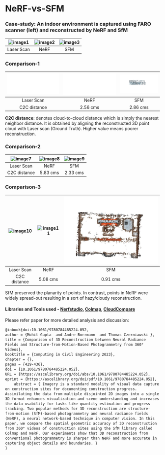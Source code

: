# NeRF-vs-SFM

### Case-study: An indoor environment is captured using FARO scanner (left) and reconstructed by NeRF and SfM
| ![image1](./media/small_scan.gif) | ![image2](./media/small_nerf.gif) | ![image3](./media/small_colmap.gif) |
|:--:|:---:|:---:|
| Laser Scan | NeRF | SFM |


### Comparison-1
| ![image4](./media/1_scan.gif) | ![image5](./media/1_nerf.gif) | ![image6](./media/1_colmap.gif) |
|:--:|:---:|:---:|
| Laser Scan | NeRF | SFM |
| C2C distance | 2.56 cms | 2.86 cms |

**C2C distance**:  denotes cloud-to-cloud distance which is simply the nearest neighbor distance. It is obtained by aligning the reconstructed 3D point cloud with Laser scan (Ground Truth). Higher value means poorer reconstruction.

### Comparison-2
| ![image7](./media/2_scan.gif) | ![image8](./media/2_nerf.gif) | ![image9](./media/2_colmap.gif) |
|:--:|:---:|:---:|
| Laser Scan | NeRF | SFM |
| C2C distance | 5.83 cms | 2.33 cms |


### Comparison-3
| ![image10](./media/3_scan.gif) | ![image11](./media/3_nerf.gif) | ![image12](./media/3_colmap.gif) |
|:--:|:---:|:---:|
| Laser Scan | NeRF | SFM |
| C2C distance | 5.08 cms | 0.91 cms |

SfM preserved the planarity of points. In contrast, points in NeRF were widely spread-out resulting in a sort of hazy/cloudy reconstruction.


#### Libraries and Tools used  - [Nerfstudio](https://github.com/nerfstudio-project/nerfstudio), [Colmap](https://colmap.github.io/), [CloudCompare](https://www.danielgm.net/cc/)

Please refer paper for more detailed analysis and discussion:
```
@inbook{doi:10.1061/9780784485224.052,
author = {Mohit Gupta  and Andre Borrmann  and Thomas Czerniawski },
title = {Comparison of 3D Reconstruction between Neural Radiance Fields and Structure-from-Motion-Based Photogrammetry from 360° Videos},
booktitle = {Computing in Civil Engineering 2023},
chapter = {},
pages = {429-436},
doi = {10.1061/9780784485224.052},
URL = {https://ascelibrary.org/doi/abs/10.1061/9780784485224.052},
eprint = {https://ascelibrary.org/doi/pdf/10.1061/9780784485224.052},
    abstract = { Imagery is a standard modality of visual data capture on construction sites for documenting construction progress. Assimilating the data from multiple disjointed 2D images into a single 3D format enhances visualization and scene understanding and increases the data usability for tasks like quantity estimation and progress tracking. Two popular methods for 3D reconstruction are structure-from-motion (SfM)-based photogrammetry and neural radiance fields (NeRF), a neural network-based technique in computer vision. In this paper, we compare the spatial geometric accuracy of 3D reconstruction from 360° videos of construction sites using the SfM library called Colmap and NeRF. Our experiments show that 3D reconstruction from conventional photogrammetry is sharper than NeRF and more accurate in capturing object details and boundaries. }
}
```
